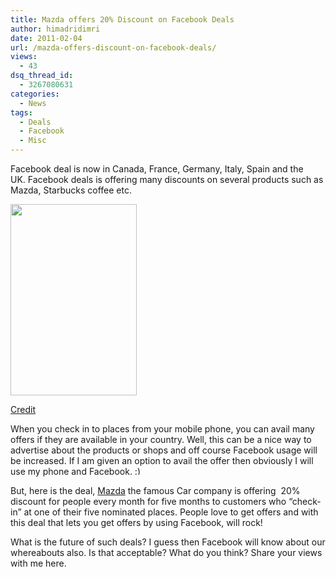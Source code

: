 ```yaml
---
title: Mazda offers 20% Discount on Facebook Deals
author: himadridimri
date: 2011-02-04
url: /mazda-offers-discount-on-facebook-deals/
views:
  - 43
dsq_thread_id:
  - 3267080631
categories:
  - News
tags:
  - Deals
  - Facebook
  - Misc
---
```

Facebook deal is now in Canada, France, Germany, Italy, Spain and the UK. Facebook deals is offering many discounts on several products such as Mazda, Starbucks coffee etc.

[<img class="alignnone size-full wp-image-5563" src="http://cdn.devilsworkshop.org/files/2011/02/Facebook-Deals.jpg" alt="" width="202" height="306" />][1]

<a href="http://www.facebook.com/blog.php?post=446183422130" onclick="_gaq.push(['_trackEvent', 'outbound-article', 'http://www.facebook.com/blog.php?post=446183422130', 'Credit']);" >Credit</a>

When you check in to places from your mobile phone, you can avail many offers if they are available in your country. Well, this can be a nice way to advertise about the products or shops and off course Facebook usage will be increased. If I am given an option to avail the offer then obviously I will use my phone and Facebook. <img src="http://devilsworkshop.org/wp-includes/images/smilies/simple-smile.png" alt=":)" class="wp-smiley" style="height: 1em; max-height: 1em;" />

But, here is the deal, <a href="http://www.mazda.com/" onclick="_gaq.push(['_trackEvent', 'outbound-article', 'http://www.mazda.com/', 'Mazda']);" >Mazda</a> the famous Car company is offering  20% discount for people every month for five months to customers who &#8220;check-in&#8221; at one of their five nominated places. People love to get offers and with this deal that lets you get offers by using Facebook, will rock!

What is the future of such deals? I guess then Facebook will know about our whereabouts also. Is that acceptable? What do you think? Share your views with me here.

 [1]: http://cdn.devilsworkshop.org/files/2011/02/Facebook-Deals.jpg
